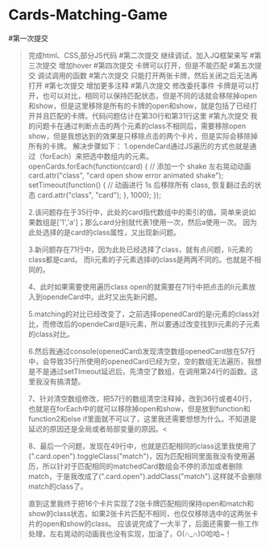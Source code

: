 # Cards-Matching-Game
#第一次提交
>完成html、CSS,部分JS代码
#第二次提交
>继续调试，加入JQ框架来写
#第三次提交
>增加hover
#第四次提交
>卡牌可以打开，但是不能匹配
#第五次提交
>调试调用的函数
#第六次提交
>只能打开两张卡牌，然后关闭之后无法再打开
#第七次提交
>增加更多注释
#第八次提交
>修改委托事件
>卡牌是可以打开，也可以对比，相同可以保持匹配状态，但是不同的话就会移除掉open和show，但是这里移除是所有的卡牌的open和show，就是包括了已经打开并且匹配的卡牌。代码问题估计在第30行和第31行这里
#第九次提交
>我的问题卡在通过判断点击的两个元素的class不相同后，需要移除open show，但是我想达到的效果是只移除点击的两个卡片，但是实际会移除掉所有的卡牌。
>解决步骤如下：
>1.opendeCard通过JS遍历的方式也就是通过（forEach）来把选中数组内的元素。
>openCards.forEach(function(card) {
>    // 添加一个 shake 左右晃动动画
>    card.attr("class", "card open show error animated shake");
>    setTimeout(function() {
>      // 动画进行 1s 后移除所有 class, 恢复翻过去的状态
>      card.attr("class", "card");
>    }, 1000);
>});
>
>2.该问题存在于35行中，此处的card指代数组中的索引的值。简单来说如果数组是['1','a']；那么card分别就代表1使用一次，然后a使用一次。
因为此处选择的是card的class属性，又出现新问题。
>
>3.新问题存在71行中，因为此处已经选择了class，就有点问题，li元素的class都是card。
而li元素的子元素选择i的class是两两不同的。也就是不相同的。
>
>4、此时如果需要使用遍历class open的就需要在71行中把点击的li元素放入到opendeCard中。此时又出先新问题。
>
>5.matching的对比已经改变了，之前选择openedCard的是i元素的class对比，而修改后的opendeCard是li元素，所以要通过改变找到li元素的子元素的class对比。
>
>6.然后我通过console(openedCard)发现清空数组openedCard放在57行中，会导致35行所使用的openedCard已经为空，空的数组无法遍历，我想是不是通过setTImeout延迟后，先清空了数组，在调用第24行的函数。这里我没有搞清楚。
>
>7、针对清空数组修改，把57行的数组清空注释掉，改到36行或者40行，也就是在forEach中的就可以移除掉open和show，但是放到function和function2和else if里面就不可以了，这里我还需要想想为什么。不知道是延迟的原因还是全局或者局部变量的原因。<
>
>8、最后一个问题，发现在49行中，也就是匹配相同的class这里我使用了 (".card.open").toggleClass("match")，因为匹配相同里面我没有使用遍历，所以针对于匹配相同的matchedCard数组会不停的添加或者删除match，于是我改成了(".card.open").addClass("match").这样就不会删除match的class了。
>
>直到这里我终于把16个卡片实现了2张卡牌匹配相同保持open和match和show的class状态，如果2张卡片匹配不相同，也仅仅移除选中的这两张卡片的open和show的class。
应该说完成了一大半了，后面还需要一些工作处理，左右晃动的动画我也没有实现，加油了，O(∩_∩)O哈哈~！




  
